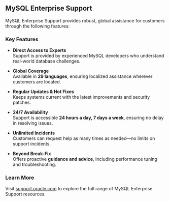 ## MySQL Enterprise Support

MySQL Enterprise Support provides robust, global assistance for customers through the following features:

### Key Features

- **Direct Access to Experts**  
  Support is provided by experienced MySQL developers who understand real-world database challenges.

- **Global Coverage**  
  Available in **29 languages**, ensuring localized assistance wherever customers are located.

- **Regular Updates & Hot Fixes**  
  Keeps systems current with the latest improvements and security patches.

- **24/7 Availability**  
  Support is accessible **24 hours a day, 7 days a week**, ensuring no delay in resolving issues.

- **Unlimited Incidents**  
  Customers can request help as many times as needed—no limits on support incidents.

- **Beyond Break-Fix**  
  Offers proactive **guidance and advice**, including performance tuning and troubleshooting.

### Learn More

Visit [support.oracle.com](https://support.oracle.com) to explore the full range of MySQL Enterprise Support resources.
